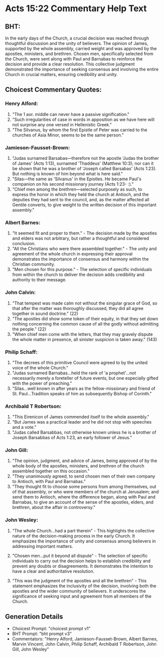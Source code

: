# Acts 15:22 Commentary Help Text

## BHT:
In the early days of the Church, a crucial decision was reached through thoughtful discussion and the unity of believers. The opinion of James, supported by the whole assembly, carried weight and was approved by the apostles, ministers, and brethren. Chosen men, specifically selected from the Church, were sent along with Paul and Barnabas to reinforce the decision and provide a clear resolution. This collective judgment demonstrated the importance of seeking consensus and involving the entire Church in crucial matters, ensuring credibility and unity.

## Choicest Commentary Quotes:
### Henry Alford:
1. "The 1 aor. middle can never have a passive signification."
2. "Such irregularities of case in words in apposition as we have here will not surprise any one versed in Hellenistic Greek."
3. "The Silvanus, by whom the first Epistle of Peter was carried to the churches of Asia Minor, seems to be the same person."

### Jamieson-Fausset-Brown:
1. "Judas surnamed Barsabas—therefore not the apostle 'Judas the brother of James' (Acts 1:13), surnamed 'Thaddeus' (Matthew 10:3); nor can it be shown that he was a brother of 'Joseph called Barsabas' (Acts 1:23). But nothing is known of him beyond what is here said." 
2. "Silas—the same as 'Silvanus' in the Epistles. He became Paul's companion on his second missionary journey (Acts 1:23- :)." 
3. "Chief men among the brethren—selected purposely as such, to express the honor in which they held the church at Antioch, and the deputies they had sent to the council, and, as the matter affected all Gentile converts, to give weight to the written decision of this important assembly."

### Albert Barnes:
1. "It seemed fit and proper to them." - The decision made by the apostles and elders was not arbitrary, but rather a thoughtful and considered conclusion.
2. "All the Christians who were there assembled together." - The unity and agreement of the whole church in expressing their approval demonstrates the importance of consensus and harmony within the Christian community.
3. "Men chosen for this purpose." - The selection of specific individuals from within the church to deliver the decision adds credibility and authority to their message.

### John Calvin:
1. "That tempest was made calm not without the singular grace of God, so that after the matter was thoroughly discussed, they did all agree together in sound doctrine." (22)
2. "The apostles did show some token of their equity, in that they set down nothing concerning the common cause of all the godly without admitting the people." (22)
3. "When chief men come with the letters, that they may gravely dispute the whole matter in presence, all sinister suspicion is taken away." (143)

### Philip Schaff:
1. "The decrees of this primitive Council were agreed to by the united voice of the whole Church." 
2. "Judas surnamed Barnabas...held the rank of 'a prophet'...not necessarily merely a foreteller of future events, but one especially gifted with the power of preaching."
3. "Silas...well known in after years as the fellow-missionary and friend of St. Paul...Tradition speaks of him as subsequently Bishop of Corinth."

### Archibald T Robertson:
1. "This Eirenicon of James commended itself to the whole assembly."
2. "But James was a practical leader and he did not stop with speeches and a vote."
3. "Judas called Barsabbas, not otherwise known unless he is a brother of Joseph Barsabbas of Acts 1:23, an early follower of Jesus."

### John Gill:
1. "The opinion, judgment, and advice of James, being approved of by the whole body of the apostles, ministers, and brethren of the church assembled together on this occasion."
2. "They unanimously agreed, to send chosen men of their own company to Antioch, with Paul and Barnabas."
3. "They thought fit to choose some persons from among themselves, out of that assembly, or who were members of the church at Jerusalem; and send them to Antioch, where the difference began, along with Paul and Barnabas, to give an account of the sense of the apostles, elders, and brethren, about the affair in controversy."

### John Wesley:
1. "The whole Church...had a part therein" - This highlights the collective nature of the decision-making process in the early Church. It emphasizes the importance of unity and consensus among believers in addressing important matters.

2. "Chosen men...put it beyond all dispute" - The selection of specific individuals to carry out the decision helps to establish credibility and prevent any doubts or disagreements. It demonstrates the intention to have a clear and authoritative resolution.

3. "This was the judgment of the apostles and all the brethren" - This statement emphasizes the inclusivity of the decision, involving both the apostles and the wider community of believers. It underscores the significance of seeking input and agreement from all members of the Church.


## Generation Details
- Choicest Prompt: "choicest prompt v1"
- BHT Prompt: "bht prompt v3"
- Commentators: "Henry Alford, Jamieson-Fausset-Brown, Albert Barnes, Marvin Vincent, John Calvin, Philip Schaff, Archibald T Robertson, John Gill, John Wesley"
